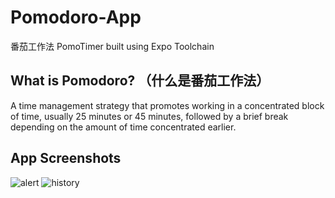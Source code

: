 # Pomodoro-App
番茄工作法 PomoTimer built using Expo Toolchain

## What is Pomodoro? （什么是番茄工作法）
A time management strategy that promotes working in a concentrated block of time, usually 25 minutes or 45 minutes, followed by a brief break depending on the amount of time concentrated earlier.

## App Screenshots
![alert](https://github.com/ngzhekai/Pomodoro-App/assets/61905056/46f87b46-7287-4710-89cb-c896bb209c1b)
![history](https://github.com/ngzhekai/Pomodoro-App/assets/61905056/85816ce2-1326-4f8c-bccc-9881faae11c7)
